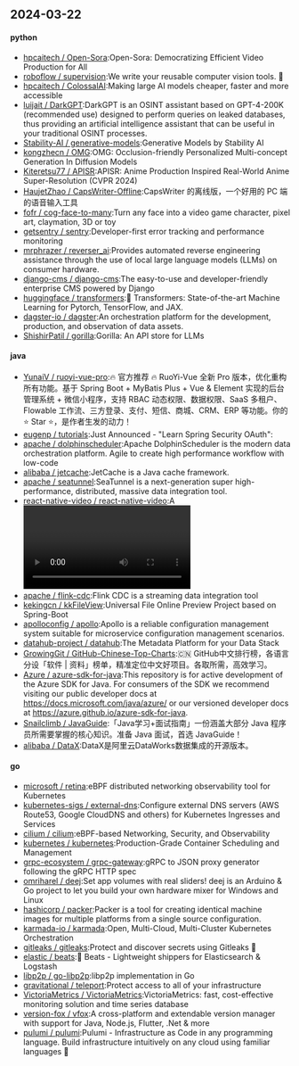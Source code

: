 ## 2024-03-22

#### python
* [hpcaitech / Open-Sora](https://github.com/hpcaitech/Open-Sora):Open-Sora: Democratizing Efficient Video Production for All
* [roboflow / supervision](https://github.com/roboflow/supervision):We write your reusable computer vision tools. 💜
* [hpcaitech / ColossalAI](https://github.com/hpcaitech/ColossalAI):Making large AI models cheaper, faster and more accessible
* [luijait / DarkGPT](https://github.com/luijait/DarkGPT):DarkGPT is an OSINT assistant based on GPT-4-200K (recommended use) designed to perform queries on leaked databases, thus providing an artificial intelligence assistant that can be useful in your traditional OSINT processes.
* [Stability-AI / generative-models](https://github.com/Stability-AI/generative-models):Generative Models by Stability AI
* [kongzhecn / OMG](https://github.com/kongzhecn/OMG):OMG: Occlusion-friendly Personalized Multi-concept Generation In Diffusion Models
* [Kiteretsu77 / APISR](https://github.com/Kiteretsu77/APISR):APISR: Anime Production Inspired Real-World Anime Super-Resolution (CVPR 2024)
* [HaujetZhao / CapsWriter-Offline](https://github.com/HaujetZhao/CapsWriter-Offline):CapsWriter 的离线版，一个好用的 PC 端的语音输入工具
* [fofr / cog-face-to-many](https://github.com/fofr/cog-face-to-many):Turn any face into a video game character, pixel art, claymation, 3D or toy
* [getsentry / sentry](https://github.com/getsentry/sentry):Developer-first error tracking and performance monitoring
* [mrphrazer / reverser_ai](https://github.com/mrphrazer/reverser_ai):Provides automated reverse engineering assistance through the use of local large language models (LLMs) on consumer hardware.
* [django-cms / django-cms](https://github.com/django-cms/django-cms):The easy-to-use and developer-friendly enterprise CMS powered by Django
* [huggingface / transformers](https://github.com/huggingface/transformers):🤗 Transformers: State-of-the-art Machine Learning for Pytorch, TensorFlow, and JAX.
* [dagster-io / dagster](https://github.com/dagster-io/dagster):An orchestration platform for the development, production, and observation of data assets.
* [ShishirPatil / gorilla](https://github.com/ShishirPatil/gorilla):Gorilla: An API store for LLMs

#### java
* [YunaiV / ruoyi-vue-pro](https://github.com/YunaiV/ruoyi-vue-pro):🔥 官方推荐 🔥 RuoYi-Vue 全新 Pro 版本，优化重构所有功能。基于 Spring Boot + MyBatis Plus + Vue & Element 实现的后台管理系统 + 微信小程序，支持 RBAC 动态权限、数据权限、SaaS 多租户、Flowable 工作流、三方登录、支付、短信、商城、CRM、ERP 等功能。你的 ⭐️ Star ⭐️，是作者生发的动力！
* [eugenp / tutorials](https://github.com/eugenp/tutorials):Just Announced - "Learn Spring Security OAuth":
* [apache / dolphinscheduler](https://github.com/apache/dolphinscheduler):Apache DolphinScheduler is the modern data orchestration platform. Agile to create high performance workflow with low-code
* [alibaba / jetcache](https://github.com/alibaba/jetcache):JetCache is a Java cache framework.
* [apache / seatunnel](https://github.com/apache/seatunnel):SeaTunnel is a next-generation super high-performance, distributed, massive data integration tool.
* [react-native-video / react-native-video](https://github.com/react-native-video/react-native-video):A <Video /> component for react-native
* [apache / flink-cdc](https://github.com/apache/flink-cdc):Flink CDC is a streaming data integration tool
* [kekingcn / kkFileView](https://github.com/kekingcn/kkFileView):Universal File Online Preview Project based on Spring-Boot
* [apolloconfig / apollo](https://github.com/apolloconfig/apollo):Apollo is a reliable configuration management system suitable for microservice configuration management scenarios.
* [datahub-project / datahub](https://github.com/datahub-project/datahub):The Metadata Platform for your Data Stack
* [GrowingGit / GitHub-Chinese-Top-Charts](https://github.com/GrowingGit/GitHub-Chinese-Top-Charts):🇨🇳 GitHub中文排行榜，各语言分设「软件 | 资料」榜单，精准定位中文好项目。各取所需，高效学习。
* [Azure / azure-sdk-for-java](https://github.com/Azure/azure-sdk-for-java):This repository is for active development of the Azure SDK for Java. For consumers of the SDK we recommend visiting our public developer docs at https://docs.microsoft.com/java/azure/ or our versioned developer docs at https://azure.github.io/azure-sdk-for-java.
* [Snailclimb / JavaGuide](https://github.com/Snailclimb/JavaGuide):「Java学习+面试指南」一份涵盖大部分 Java 程序员所需要掌握的核心知识。准备 Java 面试，首选 JavaGuide！
* [alibaba / DataX](https://github.com/alibaba/DataX):DataX是阿里云DataWorks数据集成的开源版本。

#### go
* [microsoft / retina](https://github.com/microsoft/retina):eBPF distributed networking observability tool for Kubernetes
* [kubernetes-sigs / external-dns](https://github.com/kubernetes-sigs/external-dns):Configure external DNS servers (AWS Route53, Google CloudDNS and others) for Kubernetes Ingresses and Services
* [cilium / cilium](https://github.com/cilium/cilium):eBPF-based Networking, Security, and Observability
* [kubernetes / kubernetes](https://github.com/kubernetes/kubernetes):Production-Grade Container Scheduling and Management
* [grpc-ecosystem / grpc-gateway](https://github.com/grpc-ecosystem/grpc-gateway):gRPC to JSON proxy generator following the gRPC HTTP spec
* [omriharel / deej](https://github.com/omriharel/deej):Set app volumes with real sliders! deej is an Arduino & Go project to let you build your own hardware mixer for Windows and Linux
* [hashicorp / packer](https://github.com/hashicorp/packer):Packer is a tool for creating identical machine images for multiple platforms from a single source configuration.
* [karmada-io / karmada](https://github.com/karmada-io/karmada):Open, Multi-Cloud, Multi-Cluster Kubernetes Orchestration
* [gitleaks / gitleaks](https://github.com/gitleaks/gitleaks):Protect and discover secrets using Gitleaks 🔑
* [elastic / beats](https://github.com/elastic/beats):🐠 Beats - Lightweight shippers for Elasticsearch & Logstash
* [libp2p / go-libp2p](https://github.com/libp2p/go-libp2p):libp2p implementation in Go
* [gravitational / teleport](https://github.com/gravitational/teleport):Protect access to all of your infrastructure
* [VictoriaMetrics / VictoriaMetrics](https://github.com/VictoriaMetrics/VictoriaMetrics):VictoriaMetrics: fast, cost-effective monitoring solution and time series database
* [version-fox / vfox](https://github.com/version-fox/vfox):A cross-platform and extendable version manager with support for Java, Node.js, Flutter, .Net & more
* [pulumi / pulumi](https://github.com/pulumi/pulumi):Pulumi - Infrastructure as Code in any programming language. Build infrastructure intuitively on any cloud using familiar languages 🚀
